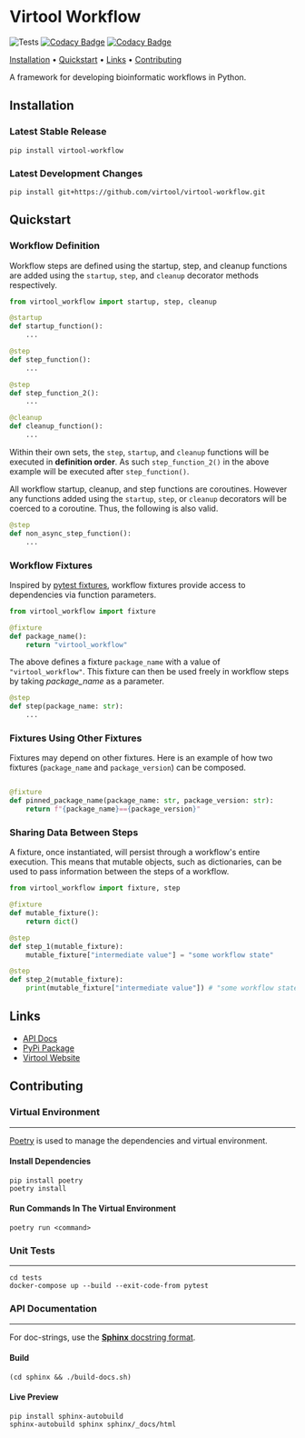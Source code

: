 # Virtool Workflow

![Tests](https://github.com/virtool/virtool-workflow/workflows/Tests/badge.svg?branch=master)
[![Codacy Badge](https://app.codacy.com/project/badge/Grade/1bf01ed0b27040cc92b4ad2380e650d5)](https://www.codacy.com/gh/virtool/virtool-workflow/dashboard?utm_source=github.com&amp;utm_medium=referral&amp;utm_content=virtool/virtool-workflow&amp;utm_campaign=Badge_Grade)
[![Codacy Badge](https://app.codacy.com/project/badge/Coverage/1bf01ed0b27040cc92b4ad2380e650d5)](https://www.codacy.com/gh/virtool/virtool-workflow/dashboard?utm_source=github.com&utm_medium=referral&utm_content=virtool/virtool-workflow&utm_campaign=Badge_Coverage)



<p>
  <a href="#installation">Installation</a> •
  <a href="#quickstart">Quickstart</a> •
  <a href="#links">Links</a> •
  <a href="#contributing">Contributing</a> 
</p>


A framework for developing bioinformatic workflows in Python.


## Installation

### Latest Stable Release

```shell script
pip install virtool-workflow
```

### Latest Development Changes

```shell script
pip install git+https://github.com/virtool/virtool-workflow.git
```

## Quickstart

### Workflow Definition

Workflow steps are defined using the startup, step, and 
cleanup functions are added using the `startup`, `step`, and `cleanup` decorator methods 
respectively. 


```python
from virtool_workflow import startup, step, cleanup

@startup
def startup_function():
    ...

@step 
def step_function():
    ...

@step
def step_function_2():
    ...

@cleanup
def cleanup_function():
    ...
```

Within their own sets, the `step`, `startup`, and `cleanup` functions will be executed in **definition order**. As such
`step_function_2()` in the above example will be executed after `step_function()`.

All workflow startup, cleanup, and step functions are coroutines. However
any functions added using the `startup`, `step`, or `cleanup` decorators will
be coerced to a coroutine. Thus, the following is also valid.  

```python
@step
def non_async_step_function():
    ...
```

### Workflow Fixtures

Inspired by [pytest fixtures](https://docs.pytest.org/en/2.8.7/fixture.html),  workflow fixtures provide access to dependencies via function parameters.

```python
from virtool_workflow import fixture

@fixture
def package_name():
    return "virtool_workflow"
```

The above defines a fixture `package_name` with a value of `"virtool_workflow"`. This fixture can then be used freely 
in workflow steps by taking *package_name* as a parameter.
```python
@step
def step(package_name: str):
    ...
```


### Fixtures Using Other Fixtures

Fixtures may depend on other fixtures. Here is an example of how two fixtures (`package_name` and `package_version`) can be composed.

```python

@fixture
def pinned_package_name(package_name: str, package_version: str):
    return f"{package_name}=={package_version}"
```

### Sharing Data Between Steps

A fixture, once instantiated, will persist through a workflow's entire execution. This means that mutable objects,  such as dictionaries, can be used to pass information between the steps of a workflow.

```python
from virtool_workflow import fixture, step

@fixture
def mutable_fixture():
    return dict()

@step
def step_1(mutable_fixture):
    mutable_fixture["intermediate value"] = "some workflow state"

@step
def step_2(mutable_fixture):
    print(mutable_fixture["intermediate value"]) # "some workflow state" 
```

## Links

* [API Docs](https://workflow.virtool.ca/)
* [PyPi Package](https://pypi.org/project/virtool-workflow/)
* [Virtool Website](https://www.virtool.ca/)

## Contributing

### Virtual Environment

---

[Poetry](https://python-poetry.org/) is used to manage the dependencies and virtual environment.

#### Install Dependencies

```shell script
pip install poetry
poetry install
```

#### Run Commands In The Virtual Environment

```shell script
poetry run <command>
```

### Unit Tests

---

```shell script
cd tests
docker-compose up --build --exit-code-from pytest
```

### API Documentation

---

For doc-strings, use the [**Sphinx** docstring format](https://sphinx-rtd-tutorial.readthedocs.io/en/latest/docstrings.html).

#### Build

```shell script
(cd sphinx && ./build-docs.sh)
```

#### Live Preview

```
pip install sphinx-autobuild
sphinx-autobuild sphinx sphinx/_docs/html
```

